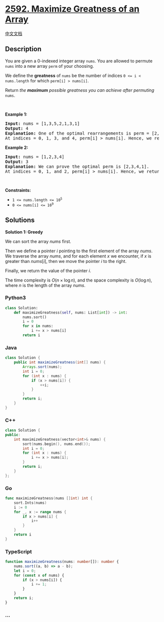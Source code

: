 # [2592. Maximize Greatness of an Array](https://leetcode.com/problems/maximize-greatness-of-an-array)

[中文文档](/solution/2500-2599/2592.Maximize%20Greatness%20of%20an%20Array/README.md)

## Description

<p>You are given a 0-indexed integer array <code>nums</code>. You are allowed to permute <code>nums</code> into a new array <code>perm</code> of your choosing.</p>

<p>We define the <strong>greatness</strong> of <code>nums</code> be the number of indices <code>0 &lt;= i &lt; nums.length</code> for which <code>perm[i] &gt; nums[i]</code>.</p>

<p>Return <em>the <strong>maximum</strong> possible greatness you can achieve after permuting</em> <code>nums</code>.</p>

<p>&nbsp;</p>
<p><strong class="example">Example 1:</strong></p>

<pre>
<strong>Input:</strong> nums = [1,3,5,2,1,3,1]
<strong>Output:</strong> 4
<strong>Explanation:</strong> One of the optimal rearrangements is perm = [2,5,1,3,3,1,1].
At indices = 0, 1, 3, and 4, perm[i] &gt; nums[i]. Hence, we return 4.</pre>

<p><strong class="example">Example 2:</strong></p>

<pre>
<strong>Input:</strong> nums = [1,2,3,4]
<strong>Output:</strong> 3
<strong>Explanation:</strong> We can prove the optimal perm is [2,3,4,1].
At indices = 0, 1, and 2, perm[i] &gt; nums[i]. Hence, we return 3.
</pre>

<p>&nbsp;</p>
<p><strong>Constraints:</strong></p>

<ul>
	<li><code>1 &lt;= nums.length &lt;= 10<sup>5</sup></code></li>
	<li><code>0 &lt;= nums[i] &lt;= 10<sup>9</sup></code></li>
</ul>

## Solutions

**Solution 1: Greedy**

We can sort the array $nums$ first.

Then we define a pointer $i$ pointing to the first element of the array $nums$. We traverse the array $nums$, and for each element $x$ we encounter, if $x$ is greater than $nums[i]$, then we move the pointer $i$ to the right.

Finally, we return the value of the pointer $i$.

The time complexity is $O(n \times \log n)$, and the space complexity is $O(\log n)$, where $n$ is the length of the array $nums$.

<!-- tabs:start -->

### **Python3**

```python
class Solution:
    def maximizeGreatness(self, nums: List[int]) -> int:
        nums.sort()
        i = 0
        for x in nums:
            i += x > nums[i]
        return i
```

### **Java**

```java
class Solution {
    public int maximizeGreatness(int[] nums) {
        Arrays.sort(nums);
        int i = 0;
        for (int x : nums) {
            if (x > nums[i]) {
                ++i;
            }
        }
        return i;
    }
}
```

### **C++**

```cpp
class Solution {
public:
    int maximizeGreatness(vector<int>& nums) {
        sort(nums.begin(), nums.end());
        int i = 0;
        for (int x : nums) {
            i += x > nums[i];
        }
        return i;
    }
};
```

### **Go**

```go
func maximizeGreatness(nums []int) int {
	sort.Ints(nums)
	i := 0
	for _, x := range nums {
		if x > nums[i] {
			i++
		}
	}
	return i
}
```

### **TypeScript**

```ts
function maximizeGreatness(nums: number[]): number {
    nums.sort((a, b) => a - b);
    let i = 0;
    for (const x of nums) {
        if (x > nums[i]) {
            i += 1;
        }
    }
    return i;
}
```

### **...**

```

```

<!-- tabs:end -->
